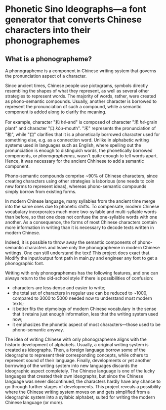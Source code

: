 # Phonetic Sino Ideographs&mdash;a font generator that converts Chinese characters into their phonographemes 

## What is a phonographeme? 

A phonographeme is a component in Chinese writing system that governs the pronunciation aspect of a character. 

Since ancient times, Chinese people use pictograms, symbols directly resembling the shapes of what they represent, as well as several other strategies to represent words. The majority of words, rather, were created as phono-semantic compounds. Usually, another character is borrowed to represent the pronunciation of such a compound, while a semantic component is added along to clarify the meaning. 

For example, character "和 *hé*-and" is composed of character "禾 *hé*-grain plant" and character "口 *kǒu*-mouth". "禾" represents the pronunciation of "和", while "口" clarifies that it is a phonetically borrowed character used for something else, e.g. as a connection word. Unlike in alphabetic writing systems used in languages such as English, where spelling out the pronunciation is enough to distinguish words, the phonetically borrowed components, or *phonographemes*, wasn't quite enough to tell words apart. Hence, it was necessary for the ancient Chhinese to add a semantic component. 

Phono-semantic compounds comprise ~90% of Chinese characters, since creating characters using other strategies is laborious (one needs to coin new forms to represent ideas), whereas phono-semantic compounds simply borrow from existing forms. 

In modern Chinese language, many syllables from the ancient time merge into the same ones due to phonetic shifts. To compensate, modern Chinese vocabulary incorporates much more two-syllable and multi-syllable words than before, so that one does not confuse the one-syllable words with one another. As a consequence, the forms of most Chinese characters contain more information in writing than it is necessary to decode texts written in modern Chinese. 

Indeed, it is possible to throw away the semantic components of phono-semantic characters and leave only the phonographeme in modern Chinese writings. One can still understand the text! This project does exact that. Modify the input/output font path in main.py and engineer any font to get a phonographic font. 

Writing with only phonographemes has the following features, and one can always return to the old-school style if there is possibilities of confusion: 
* characters are less dense and easier to write; 
* the total set of characters in regular use can be reduced to ~1000, compared to 3000 to 5000 needed now to understand most modern texts; 
* it better fits the etymology of modern Chinese vocabulary in the sense that it retains just enough information, less that the writing system used now; 
* it emphasizes the phonetic aspect of most characters&mdash;those used to be phono-semantic anyway. 

The idea of writing Chinese with only phonographeme aligns with the historic development of alphabets. Usually, a original writing system is created as ideographs. Then, a foreign language borrow some of the ideographs to represent their corresponding concepts, while others to represent sound of their language. Finally, developments or yet another borrowing of the writing system into new languages discards the ideographic aspect completely. The Chinese language is one of the lucky languages that created their own ideographs, but since the Chinese language was never discontinued, the characters hardly have any chance to go through further stages of developments. This project reveals a possibility where the Chinese writing system moves on and gets simplified from a ideographic system into a syllabic alphabet, suited for writing the modern Chinese language (or more). 
